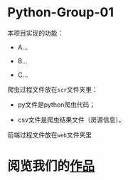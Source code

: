 # Python-Group-01

本项目实现的功能：

+ A...

+ B...

+ C...

爬虫过程文件放在`scr`文件夹里：

- py文件是python爬虫代码；

- csv文件是爬虫结果文件（房源信息）。

前端过程文件放在`web`文件夹里

# 阅览我们的[作品](demo/WebPage-demo.html)

